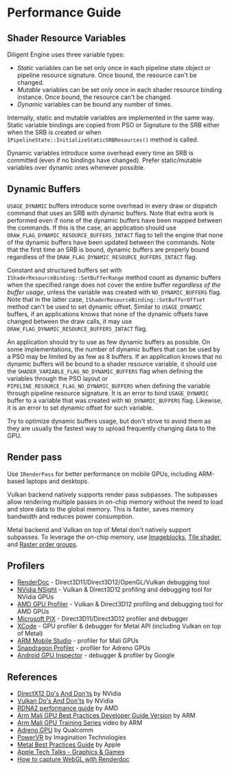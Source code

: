 # Performance Guide

## Shader Resource Variables

Diligent Engine uses three variable types:

- *Static* variables can be set only once in each pipeline state object or pipeline resource signature.
  Once bound, the resource can't be changed.
- *Mutable* variables can be set only once in each shader resource binding instance.
  Once bound, the resource can't be changed.
- *Dynamic* variables can be bound any number of times.

Internally, static and mutable variables are implemented in the same way. Static variable bindings are copied
from PSO or Signature to the SRB either when the SRB is created or when `IPipelineState::InitializeStaticSRBResources()`
method is called.

Dynamic variables introduce some overhead every time an SRB is committed (even if no bindings have changed). Prefer static/mutable
variables over dynamic ones whenever possible.


## Dynamic Buffers

`USAGE_DYNAMIC` buffers introduce some overhead in every draw or dispatch command that uses an SRB with dynamic buffers.
Note that extra work is performed even if none of the dynamic buffers have been mapped between the commands. If this
is the case, an application should use `DRAW_FLAG_DYNAMIC_RESOURCE_BUFFERS_INTACT` flag to tell the engine that
none of the dynamic buffers have been updated between the commands. Note that the first time an SRB is bound,
dynamic buffers are properly bound regardless of the `DRAW_FLAG_DYNAMIC_RESOURCE_BUFFERS_INTACT` flag.

Constant and structured buffers set with `IShaderResourceBinding::SetBufferRange` method count as
dynamic buffers when the specified range does not cover the entire buffer *regardless of the buffer usage*,
unless the variable was created with `NO_DYNAMIC_BUFFERS` flag. Note that in the latter case,
`IShaderResourceBinding::SetBufferOffset` method can't be used to set dynamic offset.
Similar to `USAGE_DYNAMIC` buffers, if an applications knows that none of the dynamic offsets have changed
between the draw calls, it may use `DRAW_FLAG_DYNAMIC_RESOURCE_BUFFERS_INTACT` flag.

An application should try to use as few dynamic buffers as possible. On some implementations, the number of dynamic
buffers that can be used by a PSO may be limited by as few as 8 buffers. If an application knows that no dynamic buffers
will be bound to a shader resource variable, it should use the `SHADER_VARIABLE_FLAG_NO_DYNAMIC_BUFFERS` flag when defining
the variables through the PSO layout or `PIPELINE_RESOURCE_FLAG_NO_DYNAMIC_BUFFERS` when defining the variable
through pipeline resource signature. It is an error to bind `USAGE_DYNAMIC` buffer to a variable that was
created with `NO_DYNAMIC_BUFFERS` flag. Likewise, it is an error to set dynamic offset for such variable.

Try to optimize dynamic buffers usage, but don't strive to avoid them as they are usually the fastest way
to upload frequently changing data to the GPU.


## Render pass

Use `IRenderPass` for better performance on mobile GPUs, including ARM-based laptops and desktops.

Vulkan backend natively supports render pass subpasses. The subpasses allow rendering multiple passes in on-chip memory
without the need to load and store data to the global memory. This is faster, saves memory bandwidth and reduces power consumption.

Metal backend and Vulkan on top of Metal don't natively support subpasses. To leverage the on-chip memory, use
[Imageblocks](https://developer.apple.com/documentation/metal/gpu_features/understanding_gpu_family_4/about_imageblocks?language=objc),
[Tile shader](https://developer.apple.com/documentation/metal/gpu_features/understanding_gpu_family_4/about_tile_shading?language=objc), and
[Raster order groups](https://developer.apple.com/documentation/metal/gpu_features/understanding_gpu_family_4/about_raster_order_groups?language=objc).


## Profilers

* [RenderDoc](https://renderdoc.org/) - Direct3D11/Direct3D12/OpenGL/Vulkan debugging tool
* [NVidia NSight](https://developer.nvidia.com/nsight-graphics) - Vulkan & Direct3D12 profiling and debugging tool for NVidia GPUs
* [AMD GPU Profiler](https://gpuopen.com/rgp/) - Vulkan & Direct3D12 profiling and debugging tool for AMD GPUs
* [Microsoft PIX](https://devblogs.microsoft.com/pix/download/) - Direct3D11/Direct3D12 profiler and debugger
* [XCode](https://developer.apple.com/xcode/) - GPU profiler & debugger for Metal API (including Vulkan on top of Metal)
* [ARM Mobile Studio](https://www.arm.com/products/development-tools/graphics/arm-mobile-Studio) - profiler for Mali GPUs
* [Snapdragon Profiler](https://developer.qualcomm.com/software/snapdragon-profiler) - profiler for Adreno GPUs
* [Android GPU Inspector](https://gpuinspector.dev/) - debugger & profiler by Google


## References

* [DirectX12 Do's And Don'ts](https://developer.nvidia.com/dx12-dos-and-donts) by NVidia
* [Vulkan Do's And Don'ts](https://developer.nvidia.com/blog/vulkan-dos-donts/) by NVidia
* [RDNA2 performance guide](https://gpuopen.com/performance/) by AMD
* [Arm Mali GPU Best Practices Developer Guide Version](https://developer.arm.com/documentation/101897/0201/Preface) by ARM
* [Arm Mali GPU Training Series](https://www.youtube.com/watch?v=tnR4mExVClY&list=PLKjl7IFAwc4QUTejaX2vpIwXstbgf8Ik7) video by ARM
* [Adreno GPU](https://developer.qualcomm.com/sites/default/files/docs/adreno-gpu/developer-guide//gpu/gpu.html) by Qualcomm
* [PowerVR](http://cdn.imgtec.com/sdk-documentation/PowerVR_Performance_Recommendations.pdf) by Imagination Technologies
* [Metal Best Practices Guide](https://developer.apple.com/library/archive/documentation/3DDrawing/Conceptual/MTLBestPracticesGuide/index.html) by Apple
* [Apple Tech Talks - Graphics & Games](https://developer.apple.com/videos/graphics-games)
* [How to capture WebGL with Renderdoc](https://edw.is/renderdoc-webgl/)
